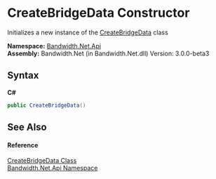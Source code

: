 ﻿# CreateBridgeData Constructor 
 

Initializes a new instance of the <a href ="T_Bandwidth_Net_Api_CreateBridgeData.md">CreateBridgeData</a> class

**Namespace:**&nbsp;<a href ="N_Bandwidth_Net_Api.md">Bandwidth.Net.Api</a><br />**Assembly:**&nbsp;Bandwidth.Net (in Bandwidth.Net.dll) Version: 3.0.0-beta3

## Syntax

**C#**<br />
``` C#
public CreateBridgeData()
```


## See Also


#### Reference
<a href ="T_Bandwidth_Net_Api_CreateBridgeData.md">CreateBridgeData Class</a><br /><a href ="N_Bandwidth_Net_Api.md">Bandwidth.Net.Api Namespace</a><br />